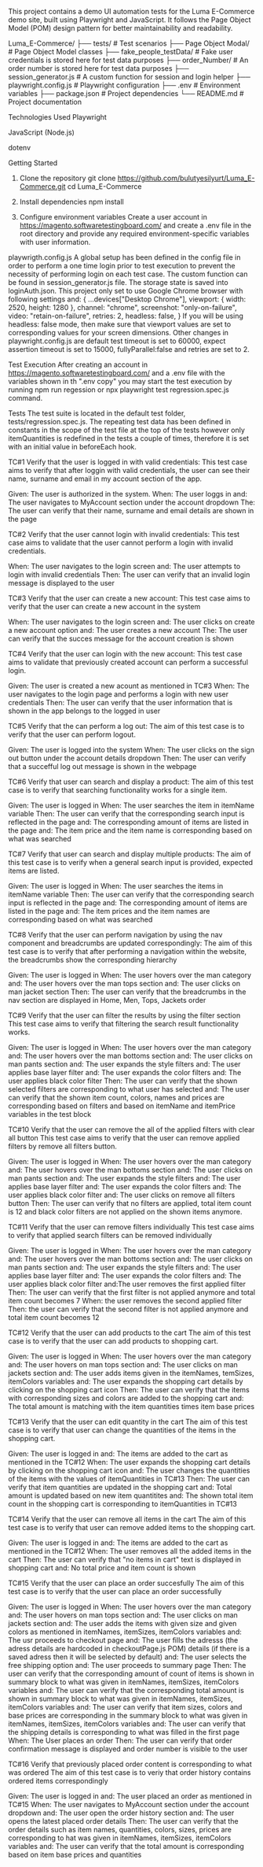 This project contains a demo UI automation tests for the Luma E-Commerce demo site, built using Playwright and JavaScript. It follows the Page Object Model (POM) design pattern for better maintainability and readability.

Luma_E-Commerce/
├── tests/ # Test scenarios
├── Page Object Modal/ # Page Object Model classes
├── fake_people_testData/ # Fake user credentials is stored here for test data purposes
├── order_Number/ # An order number is stored here for test data purposes
├── session_generator.js # A custom function for session and login helper
├── playwright.config.js # Playwright configuration
├── .env # Environment variables
├── package.json # Project dependencies
└── README.md # Project documentation

Technologies Used
Playwright

JavaScript (Node.js)

dotenv

Getting Started

1. Clone the repository
   git clone https://github.com/bulutyesilyurt/Luma_E-Commerce.git
   cd Luma_E-Commerce

2. Install dependencies
   npm install

3. Configure environment variables
   Create a user account in https://magento.softwaretestingboard.com/ and create a .env file in the root directory and provide any required environment-specific variables with user information.

playwrigth.config.js
A global setup has been defined in the config file in order to perform a one time login prior to test execution to prevent the necessity of performing login on each test case. The custom function can be found in session_generator.js file. The storage state is saved into loginAuth.json. This project only set to use Google Chrome browser with following settings and:
{
...devices["Desktop Chrome"],
viewport: { width: 2520, height: 1280 },
channel: "chrome",
screenshot: "only-on-failure",
video: "retain-on-failure",
retries: 2,
headless: false,
}
If you will be using headless: false mode, then make sure that viewport values are set to corresponding values for your screen dimensions. Other changes in playwright.config.js are default test timeout is set to 60000, expect assertion timeout is set to 15000, fullyParallel:false and retries are set to 2.

Test Execution
After creating an account in https://magento.softwaretestingboard.com/ and a .env file with the variables shown in th ".env copy" you may start the test execution by running npm run regession or npx playwright test regression.spec.js command.

Tests
The test suite is located in the default test folder, tests/regression.spec.js. The repeating test data has been defined in constants in the scope of the test file at the top of the tests however only itemQuantities is redefined in the tests a couple of times, therefore it is set with an initial value in beforeEach hook.

TC#1 Verify that the user is logged in with valid credentials:
This test case aims to verify that after loggin with valid credentials, the user can see their name, surname and email in my account section of the app.

Given: The user is authorized in the system.
When: The user loggs in
and: The user navigates to MyAccount section under the account dropdown
The: The user can verify that their name, surname and email details are shown in the page

TC#2 Verify that the user cannot login with invalid credentials:
This test case aims to validate that the user cannot perform a login with invalid credentials.

When: The user navigates to the login screen
and: The user attempts to login with invalid credentials
Then: The user can verify that an invalid login message is displayed to the user

TC#3 Verify that the user can create a new account:
This test case aims to verify that the user can create a new account in the system

When: The user navigates to the login screen
and: The user clicks on create a new account option
and: The user creates a new account
The: The user can verify that the succes message for the account creation is shown

TC#4 Verify that the user can login with the new account:
This test case aims to validate that previously created account can perform a successful login.

Given: The user is created a new acount as mentioned in TC#3
When: The user navigates to the login page and performs a login with new user credentials
Then: The user can verify that the user information that is shown in the app belongs to the logged in user

TC#5 Verify that the can perform a log out:
The aim of this test case is to verify that the user can perform logout.

Given: The user is logged into the system
When: The user clicks on the sign out button under the account details dropdown
Then: The user can verify that a succefful log out message is shown in the webpage

TC#6 Verify that user can search and display a product:
The aim of this test case is to verify that searching functionality works for a single item.

Given: The user is logged in
When: The user searches the item in itemName variable
Then: The user can verify that the corresponding search input is reflected in the page
and: The corresponding amount of items are listed in the page
and: The item price and the item name is corresponding based on what was searched

TC#7 Verify that user can search and display multiple products:
The aim of this test case is to verify when a general search input is provided, expected items are listed.

Given: The user is logged in
When: The user searches the items in itemName variable
Then: The user can verify that the corresponding search input is reflected in the page
and: The corresponding amount of items are listed in the page
and: The item prices and the item names are corresponding based on what was searched

TC#8 Verify that the user can perform navigation by using the nav component and breadcrumbs are updated correspondingly:
The aim of this test case is to verify that after performing a navigation within the website, the breadcrumbs show the corresponding hierarchy

Given: The user is logged in
When: The user hovers over the man category
and: The user hovers over the man tops section
and: The user clicks on man jacket section
Then: The user can verify that the breadcrumbs in the nav section are displayed in Home, Men, Tops, Jackets order

TC#9 Verify that the user can filter the results by using the filter section
This test case aims to verify that filtering the search result functionality works.

Given: The user is logged in
When: The user hovers over the man category
and: The user hovers over the man bottoms section
and: The user clicks on man pants section
and: The user expands the style filters
and: The user applies base layer filter
and: The user expands the color filters
and: The user applies black color filter
Then: The user can verify that the shown selected filters are corresponding to what user has selected
and: The user can verify that the shown item count, colors, names and prices are corresponding based on filters and based on itemName and itemPrice variables in the test block

TC#10 Verify that the user can remove the all of the applied filters with clear all button
This test case aims to verify that the user can remove applied filters by remove all filters button.

Given: The user is logged in
When: The user hovers over the man category
and: The user hovers over the man bottoms section
and: The user clicks on man pants section
and: The user expands the style filters
and: The user applies base layer filter
and: The user expands the color filters
and: The user applies black color filter
and: The user clicks on remove all filters button
Then: The user can verify that no filters are applied, total item count is 12 and black color filters are not applied on the shown items anymore.

TC#11 Verify that the user can remove filters individually
This test case aims to verify that applied search filters can be removed individually

Given: The user is logged in
When: The user hovers over the man category
and: The user hovers over the man bottoms section
and: The user clicks on man pants section
and: The user expands the style filters
and: The user applies base layer filter
and: The user expands the color filters
and: The user applies black color filter
and:The user removes the first applied filter
Then: The user can verify that the first filter is not applied anymore and total item count becomes 7
When: the user removes the second applied filter
Then: the user can verify that the second filter is not applied anymore and total item count becomes 12

TC#12 Verify that the user can add products to the cart
The aim of this test case is to verify that the user can add products to shopping cart.

Given: The user is logged in
When: The user hovers over the man category
and: The user hovers on man tops section
and: The user clicks on man jackets section
and: The user adds items given in the itemNames, temSizes, itemColors variables
and: The user expands the shopping cart details by clicking on the shopping cart icon
Then: The user can verify that the items with corresponding sizes and colors are added to the shopping cart
and: The total amount is matching with the item quantities times item base prices

TC#13 Verify that the user can edit quantity in the cart
The aim of this test case is to verify that user can change the quantities of the items in the shopping cart.

Given: The user is logged in
and: The items are added to the cart as mentioned in the TC#12
When: The user expands the shopping cart details by clicking on the shopping cart icon
and: The user changes the quantities of the items with the values of itemQuantities in TC#13
Then: The user can verify that item quantities are updated in the shopping cart
and: Total amount is updated based on new item quantitites
and: The shown total item count in the shopping cart is corresponding to itemQuantities in TC#13

TC#14 Verify that the user can remove all items in the cart
The aim of this test case is to verify that user can remove added items to the shopping cart.

Given: The user is logged in
and: The items are added to the cart as mentioned in the TC#12
When: The user removes all the added items in the cart
Then: The user can verify that "no items in cart" text is displayed in shopping cart
and: No total price and item count is shown

TC#15 Verify that the user can place an order succesfully
The aim of this test case is to verify that the user can place an order successfully

Given: The user is logged in
When: The user hovers over the man category
and: The user hovers on man tops section
and: The user clicks on man jackets section
and: The user adds the items with given size and given colors as mentioned in itemNames, itemSizes, itemColors variables
and: The usr proceeds to checkout page
and: The user fills the adresss (the adress details are hardcoded in checkoutPage.js POM) details (if there is a saved adress then it will be selected by default)
and: The user selects the free shipping option
and: The user proceeds to summary page
Then: The user can verify that the corresponding amount of count of items is shown in summary block to what was given in itemNames, itemSizes, itemColors variables
and: The user can verify that the corresponding total amount is shown in summary block to what was given in itemNames, itemSizes, itemColors variables
and: The user can verify that item sizes, colors and base prices are corresponding in the summary block to what was given in itemNames, itemSizes, itemColors variables
and: The user can verify that the shipping details is corresponding to what was filled in the first page 
When: The User places an order
Then: The user can verify that order confirmation message is displayed and order number is visible to the user


TC#16 Verify that previously placed order content is corresponding to what was ordered
The aim of this test case is to veriy that order history contains ordered items correspondingly

Given: The user is logged in
and: The user placed an order as mentioned in TC#15
When: The user navigates to MyAccount section under the account dropdown
and: The user open the order history section
and: The user opens the latest placed order details
Then: The user can verify that the order details such as item names, quantities, colors, sizes, prices are corresponding to hat was given in itemNames, itemSizes, itemColors variables
and: The user can verify that the total amount is corresponding based on item base prices and quantities
